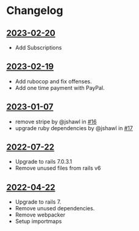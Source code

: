 # Changelog

## [2023-02-20](https://github.com/jshawl/saas-starter/releases/tag/v2023.02.20)

- Add Subscriptions

## [2023-02-19](https://github.com/jshawl/saas-starter/releases/tag/v2023.02.19)

- Add rubocop and fix offenses.
- Add one time payment with PayPal.

## [2023-01-07](https://github.com/jshawl/saas-starter/releases/tag/v2.1.0)

- remove stripe by @jshawl in [#16](https://github.com/jshawl/saas-starter/pull/16)
- upgrade ruby dependencies by @jshawl in [#17](https://github.com/jshawl/saas-starter/pull/17)

## [2022-07-22](https://github.com/jshawl/saas-starter/releases/tag/v2.0.1)

- Upgrade to rails 7.0.3.1
- Remove unused files from rails v6

## [2022-04-22](https://github.com/jshawl/saas-starter/releases/tag/v2.0.0)

- Upgrade to rails 7.
- Remove unused dependencies.
- Remove webpacker
- Setup importmaps
